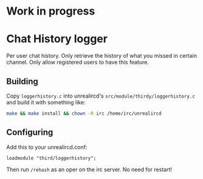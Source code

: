 # Work in progress


# Chat History logger

Per user chat history. Only retrieve the history of what you missed in certain channel. Only allow registered users to have this feature.

## Building

Copy `loggerhistory.c` into unrealircd's `src/module/thirdy/loggerhistory.c` and build it with something like:

```bash
make && make install && chown -R irc /home/irc/unrealircd
```

## Configuring

Add this to your unrealircd.conf:

```config
loadmodule "third/loggerhistory";
```

Then run `/rehash` as an oper on the irc server. No need for restart!
